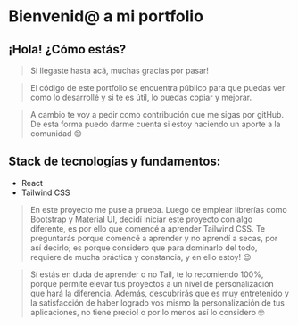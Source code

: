 # Bienvenid@ a mi portfolio

## ¡Hola! ¿Cómo estás?

> Si llegaste hasta acá, muchas gracias por pasar!

> El código de este portfolio se encuentra público para que puedas ver como lo desarrollé y si te es útil, lo puedas copiar y mejorar. 

> A cambio te voy a pedir como contribución que me sigas por gitHub. De esta forma puedo darme cuenta si estoy haciendo un aporte a la comunidad :blush:

## Stack de tecnologías y fundamentos:

* React
* Tailwind CSS

> En este proyecto me puse a prueba. Luego de emplear librerías como Bootstrap y Material UI, decidí iniciar este proyecto con algo diferente, es por ello que comencé a aprender Tailwind CSS. Te preguntarás porque comencé a aprender y no aprendí a secas, por así decirlo; es porque considero que para dominarlo del todo, requiere de mucha práctica y constancia, y en ello estoy! :wink:

> Sí estás en duda de aprender o no Tail, te lo recomiendo 100%, porque permite elevar tus proyectos a un nivel de personalización que hará la diferencia. Además, descubrirás que es muy entretenido y la satisfacción de haber logrado vos mismo la personalización de tus aplicaciones, no tiene precio! o por lo menos así lo considero :nerd_face:

